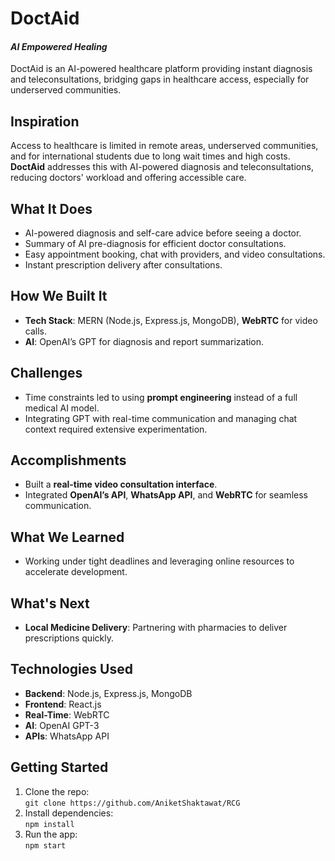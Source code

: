 # DoctAid
#### *AI Empowered Healing*
DoctAid is an AI-powered healthcare platform providing instant diagnosis and teleconsultations, bridging gaps in healthcare access, especially for underserved communities.

## **Inspiration**

Access to healthcare is limited in remote areas, underserved communities, and for international students due to long wait times and high costs. **DoctAid** addresses this with AI-powered diagnosis and teleconsultations, reducing doctors' workload and offering accessible care.

## **What It Does**

- AI-powered diagnosis and self-care advice before seeing a doctor.  
- Summary of AI pre-diagnosis for efficient doctor consultations.  
- Easy appointment booking, chat with providers, and video consultations.  
- Instant prescription delivery after consultations.

## **How We Built It**

- **Tech Stack**: MERN (Node.js, Express.js, MongoDB), **WebRTC** for video calls.  
- **AI**: OpenAI’s GPT for diagnosis and report summarization.

## **Challenges**

- Time constraints led to using **prompt engineering** instead of a full medical AI model.  
- Integrating GPT with real-time communication and managing chat context required extensive experimentation.

## **Accomplishments**

- Built a **real-time video consultation interface**.  
- Integrated **OpenAI’s API**, **WhatsApp API**, and **WebRTC** for seamless communication.  

## **What We Learned**

- Working under tight deadlines and leveraging online resources to accelerate development.

## **What's Next**

- **Local Medicine Delivery**: Partnering with pharmacies to deliver prescriptions quickly.

## **Technologies Used**

- **Backend**: Node.js, Express.js, MongoDB  
- **Frontend**: React.js  
- **Real-Time**: WebRTC  
- **AI**: OpenAI GPT-3  
- **APIs**: WhatsApp API

## **Getting Started**

1. Clone the repo:  
   `git clone https://github.com/AniketShaktawat/RCG`
2. Install dependencies:  
   `npm install`
3. Run the app:  
   `npm start`
